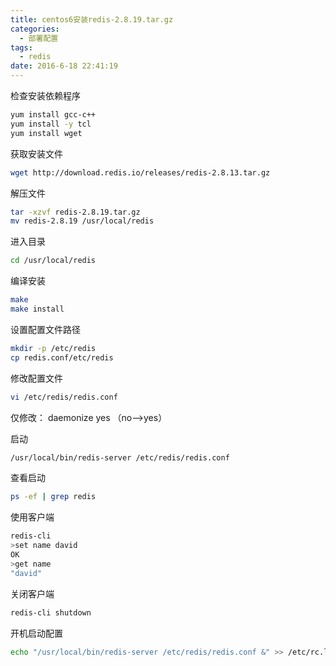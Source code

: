 ```yaml
---
title: centos6安装redis-2.8.19.tar.gz
categories:
  - 部署配置
tags:
  - redis
date: 2016-6-18 22:41:19
---
```


检查安装依赖程序
```bash
yum install gcc-c++
yum install -y tcl
yum install wget
```

获取安装文件
```bash
wget http://download.redis.io/releases/redis-2.8.13.tar.gz
```

解压文件
```bash
tar -xzvf redis-2.8.19.tar.gz
mv redis-2.8.19 /usr/local/redis
```

<!-- more -->

进入目录
```bash
cd /usr/local/redis
```

编译安装
```bash
make
make install
```

设置配置文件路径
```bash
mkdir -p /etc/redis
cp redis.conf/etc/redis
```

修改配置文件
```bash
vi /etc/redis/redis.conf
```
仅修改： daemonize yes （no-->yes）

启动
```bash
/usr/local/bin/redis-server /etc/redis/redis.conf
```

查看启动
```bash
ps -ef | grep redis 
```

使用客户端
```bash
redis-cli
>set name david
OK
>get name
"david"
```

关闭客户端
```bash
redis-cli shutdown
```

开机启动配置
```bash
echo "/usr/local/bin/redis-server /etc/redis/redis.conf &" >> /etc/rc.local
```